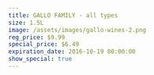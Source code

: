 ```yaml
---
title: GALLO FAMILY - all types
size: 1.5L
image: /assets/images/gallo-wines-2.png
reg_price: $9.99
special_price: $6.49
expiration_date: 2016-10-19 00:00:00
show_special: true
---
```



